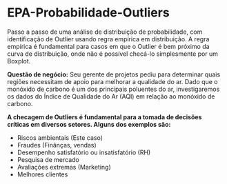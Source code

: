# EPA-Probabilidade-Outliers

Passo a passo de uma análise de distribuição de probabilidade, com identificação de Outlier usando regra empírica em distribuição. A regra empírica é fundamental para casos em que o Outlier é bem próximo da curva de distribuição, onde não é possível checá-lo simplesmente por um Boxplot.

**Questão de negócio:** Seu gerente de projetos pediu para determinar quais regiões necessitam de apoio para melhorar a qualidade do ar. Dado que o monóxido de carbono é um dos principais poluentes do ar, investigaremos os dados do Índice de Qualidade do Ar (AQI) em relação ao monóxido de carbono.

**A checagem de Outliers é fundamental para a tomada de decisões críticas em diversos setores. Alguns dos exemplos são:**

* Riscos ambientais (Este caso)
* Fraudes (Finânças, vendas)
* Desempenho satisfatório ou insatisfatório (RH)
* Pesquisa de mercado
* Avaliações extremas (Marketing)
* Melhores clientes
